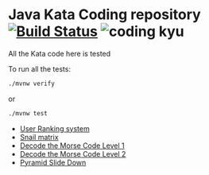 # Java Kata Coding repository [![Build Status](https://travis-ci.com/fpineda3105/kata-coding.svg?branch=master)](https://travis-ci.com/fpineda3105/kata-coding) ![coding kyu](https://www.codewars.com/users/fpineda3105/badges/micro)

All the Kata code here is tested

To run all the tests:

```bash
./mvnw verify
```

or

```bash
./mvnw test
```

- [User Ranking system](https://www.codewars.com/kata/51fda2d95d6efda45e00004e)
- [Snail matrix](https://www.codewars.com/kata/521c2db8ddc89b9b7a0000c1)
- [Decode the Morse Code Level 1](https://www.codewars.com/kata/54b724efac3d5402db00065e)
- [Decode the Morse Code Level 2](https://www.codewars.com/kata/54b72c16cd7f5154e9000457)
- [Pyramid Slide Down](https://www.codewars.com/kata/551f23362ff852e2ab000037/)